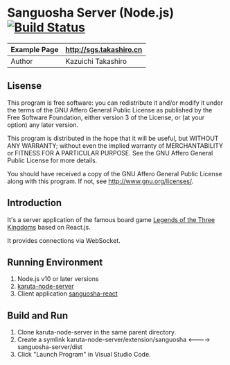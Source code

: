 Sanguosha Server (Node.js) [![Build Status](https://www.travis-ci.org/takashiro/sanguosha-server.svg?branch=dev)](https://www.travis-ci.org/takashiro/sanguosha-server)
==========

| Example Page |  http://sgs.takashiro.cn     |
|--------------|------------------------------|
| Author       |    Kazuichi Takashiro        |


Lisense
-------
This program is free software: you can redistribute it and/or modify
it under the terms of the GNU Affero General Public License as
published by the Free Software Foundation, either version 3 of the
License, or (at your option) any later version.

This program is distributed in the hope that it will be useful,
but WITHOUT ANY WARRANTY; without even the implied warranty of
MERCHANTABILITY or FITNESS FOR A PARTICULAR PURPOSE.  See the
GNU Affero General Public License for more details.

You should have received a copy of the GNU Affero General Public License
along with this program. If not, see <http://www.gnu.org/licenses/>.

Introduction
------------

It's a server application of the famous board game [Legends of the Three Kingdoms](https://en.wikipedia.org/wiki/Legends_of_the_Three_Kingdoms) based on React.js.

It provides connections via WebSocket.


Running Environment
-------------------
1. Node.js v10 or later versions
1. [karuta-node-server](https://github.com/takashiro/karuta-node-server)
2. Client application [sanguosha-react](https://github.com/takashiro/sanguosha-react)

Build and Run
-------------
1. Clone karuta-node-server in the same parent directory.
1. Create a symlink karuta-node-server/extension/sanguosha <----> sanguosha-server/dist
1. Click "Launch Program" in Visual Studio Code.
